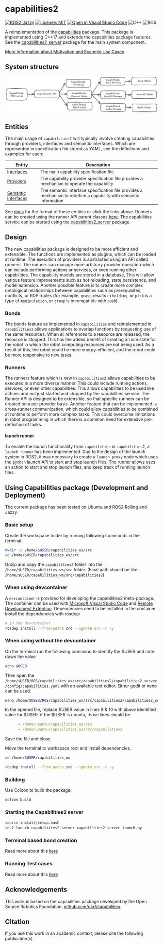 # capabilities2

[![ROS2 Jazzy](https://img.shields.io/badge/ROS2-Jazzy-blue)](https://index.ros.org/doc/ros2/Releases/)
[![License: MIT](https://img.shields.io/badge/License-MIT-yellow.svg)](https://opensource.org/licenses/MIT)
[![Open in Visual Studio Code](https://img.shields.io/badge/vscode-dev-blue)](https://open.vscode.dev/airesearchlab/capabilities2)
![C++](https://img.shields.io/badge/Code-C++-informational?&logo=c%2b%2b)
![ROS](https://img.shields.io/badge/Framework-ROS-informational?&logo=ROS)

A reimplementation of the [capabilities](https://github.com/osrf/capabilities) package. This package is implemented using C++17 and extends the capabilities package features. See the [capabilities2_server](./capabilities2_server/readme.md) package for the main system component.

[More Information about Motivation and Example Use Cases](./docs/motivation_and_examples.md)

## System structure

![System Structure](./docs/images/system-structure.png)

## Entities

The main usage of `capabilities2` will typically involve creating capabilities through providers, interfaces and semantic interfaces. Which are represented in specification file stored as YAML, see the definitions and examples for each:

| Entity | Description |
| --- | --- |
| [Interfaces](./docs/interfaces.md) | The main capability specification file |
| [Providers](./docs/providers.md) | The capability provider specification file provides a mechanism to operate the capability |
| [Semantic Interfaces](./docs/semantic_interfaces.md) | The semantic interface specification file provides a mechanism to redefine a capability with semantic information |

See [docs](./docs/) for the format of these entities or click the links above. Runners can be created using the runner API parent classes [here](./capabilities2_runner/readme.md). The capabilities service can be started using the [capabilities2_server](./capabilities2_server/readme.md) package.

## Design

The new capabilities package is designed to be more efficient and extensible. The functions are implemented as plugins, which can be loaded at runtime. The execution of providers is abstracted using an API called runners. The runners can manage more arbitrary provider operation which can include performing actions or services, or even running other capabilities. The capability models are stored in a database, This will allow various feature improvements such as hot reloading, state persistence, and model extension. Another possible feature is to create more complex ontological relationships between capabilities such as prerequisites, conflicts, or RDF triples (for example, `grasp` results in `holding`, or `pick` is a type of `manipulation`, or `grasp` is incompatible with `push`).

### Bonds

The bonds feature as implemented in `capabilities` and reimplemented in `capabilities2` allows applications to overlap functions by requesting use of the same resources. When all references to a resource are released, the resource is stopped. This has the added benefit of creating an idle state for the robot in which the robot computing resources are not being used. As a result of this, the robot could be more energy-efficient, and the robot could be more responsive to new tasks.

### Runners

The runners feature which is new in `capabilities2` allows capabilities to be executed in a more diverse manner. This could include running actions, services, or even other capabilities. This allows capabilities to be used like actions and not just started and stopped by the capabilities service. The Runner API is designed to be extensible, so that specific runners can be created on a per provider basis. Another feature that can be implemented is cross-runner communication, which could allow capabilities to be combined at runtime to perform more complex tasks. This could overcome limitations in robot programming in which there is a common need for extensive pre-definition of tasks.

#### launch runner

To enable the launch functionality from `capabilities` in `capabilities2`, a `launch runner` has been implemented. Due to the design of the launch system in ROS2, it was necessary to create a `launch_proxy` node which uses the `python` launch API to start and stop launch files. The runner allows uses an action to start and stop launch files, and keep track of running launch files.


## Using Capabilities package (Development and Deployment)

The current package has been tested on Ubuntu and ROS2 Rolling and Jazzy.

### Basic setup

Create the workspace folder by running following commands in the terminal.

```bash
mkdir -p /home/$USER/capabilities_ws/src
cd /home/$USER/capabilities_ws/src
```

Unzip and copy the `capabilities2` folder into the `/home/$USER/capabilities_ws/src` folder. (Final path should be like `/home/$USER/capabilities_ws/src/capabilities2`)

### When using devcontainer

A `devcontainer` is provided for developing the capabilities2 meta-package. The container can be used with [Microsoft Visual Studio Code](https://code.visualstudio.com/) and [Remote Development Extention](https://marketplace.visualstudio.com/items?itemName=ms-vscode-remote.vscode-remote-extensionpack). Dependencies need to be installed in the container. Install the dependencies with rosdep:

```bash
# in the devcontainer
rosdep install --from-paths src --ignore-src -r -y
```

### When using without the devcontainer

On the terminal run the following command to identify the $USER and note down the value

```bash
echo $USER
```

Then open the `/home/$USER/ROS/capabilities_ws/src/capabilities2/capabilities2_server/config/capabilities.yaml` with an available text editor. Either gedit or nano can be used.

```sh
nano /home/$USER/ROS/capabilities_ws/src/capabilities2/capabilities2_server/config/capabilities.yaml
```

In the opened file, replace $USER value in lines 9 & 10 with above identified value for $USER. if the $USER is ubuntu, those lines should be

```yaml
      - /home/ubuntu/capabilities_ws/src
      - /home/ubuntu/capabilities_ws/src/capabilities2
```

Save the file and close.

Move the terminal to workspace root and install dependencies.

```bash
cd /home/$USER/capabilities_ws
```
```bash
rosdep install --from-paths src --ignore-src -r -y
```

### Building

Use Colcon to build the package:

```bash
colcon build
```

### Starting the Capabilities2 server

```bash
source install/setup.bash
ros2 launch capabilities2_server capabilities2_server.launch.py
```

### Terminal based bond creation

Read more about this [here](../capabilities2/capabilities2_server/readme.md) 

### Running Test cases

Read more about this [here](../capabilities2/capabilities2_server/readme.md) 

## Acknowledgements

This work is based on the capabilities package developed by the Open Source Robotics Foundation. [github.com/osrf/capabilities](https://github.com/osrf/capabilities).

## Citation

If you use this work in an academic context, please cite the following publication(s):
